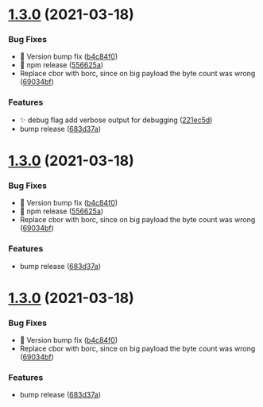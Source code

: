 # [1.3.0](https://github.com/dyne/sawroom-client/compare/v1.2.1...v1.3.0) (2021-03-18)


### Bug Fixes

* 🐛  Version bump fix ([b4c84f0](https://github.com/dyne/sawroom-client/commit/b4c84f095e3fae161b970d07087309f3b29d59e8))
* 🔖  npm release ([556625a](https://github.com/dyne/sawroom-client/commit/556625ab0d62c77b9f571e8c407181460ae9d623))
* Replace cbor with borc, since on big payload the byte count was wrong ([69034bf](https://github.com/dyne/sawroom-client/commit/69034bf68caad6c43ca9304592b5354293813b24))


### Features

* ✨  debug flag add verbose output for debugging ([221ec5d](https://github.com/dyne/sawroom-client/commit/221ec5d554e9f431578013ceb05f8b5cb73ecd99))
* bump release ([683d37a](https://github.com/dyne/sawroom-client/commit/683d37a2e49026e85279dce2bc8d570a3887fca8))

# [1.3.0](https://github.com/dyne/sawroom-client/compare/v1.2.1...v1.3.0) (2021-03-18)


### Bug Fixes

* 🐛  Version bump fix ([b4c84f0](https://github.com/dyne/sawroom-client/commit/b4c84f095e3fae161b970d07087309f3b29d59e8))
* 🔖  npm release ([556625a](https://github.com/dyne/sawroom-client/commit/556625ab0d62c77b9f571e8c407181460ae9d623))
* Replace cbor with borc, since on big payload the byte count was wrong ([69034bf](https://github.com/dyne/sawroom-client/commit/69034bf68caad6c43ca9304592b5354293813b24))


### Features

* bump release ([683d37a](https://github.com/dyne/sawroom-client/commit/683d37a2e49026e85279dce2bc8d570a3887fca8))

# [1.3.0](https://github.com/dyne/sawroom-client/compare/v1.2.1...v1.3.0) (2021-03-18)


### Bug Fixes

* 🐛  Version bump fix ([b4c84f0](https://github.com/dyne/sawroom-client/commit/b4c84f095e3fae161b970d07087309f3b29d59e8))
* Replace cbor with borc, since on big payload the byte count was wrong ([69034bf](https://github.com/dyne/sawroom-client/commit/69034bf68caad6c43ca9304592b5354293813b24))


### Features

* bump release ([683d37a](https://github.com/dyne/sawroom-client/commit/683d37a2e49026e85279dce2bc8d570a3887fca8))
